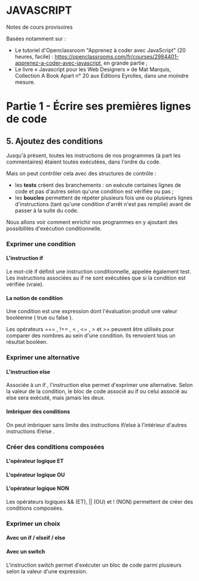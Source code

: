# JAVASCRIPT

Notes de cours provisoires

Basées notamment sur :

- Le tutoriel d'Openclassroom "Apprenez à coder avec JavaScript" (20 heures, facile) : https://openclassrooms.com/fr/courses/2984401-apprenez-a-coder-avec-javascript, en grande partie ;
- Le livre « Javascript pour les Web Designers » de Mat Marquis, Collection A Book Apart n° 20 aux Éditions Eyrolles, dans une moindre mesure.



# Partie 1 - Écrire ses premières lignes de code

## 5. Ajoutez des conditions

Jusqu'à présent, toutes les instructions de nos programmes (à part les commentaires) étaient toutes exécutées, dans l'ordre du code.

Mais on peut contrôler cela avec des structures de contrôle :

- les **tests** créent des branchements : on exécute certaines lignes de code et pas d'autres selon qu'une condition est vérifiée ou pas ;
- les **boucles** permettent de répéter plusieurs fois une ou plusieurs lignes d'instructions (tant qu'une condition d'arrêt n'est pas remplie) avant de passer à la suite du code.

Nous allons voir comment enrichir nos programmes en y ajoutant des possibilités d'exécution conditionnelle.

### Exprimer une condition

#### L'instruction  if

Le mot-clé  if  définit une instruction conditionnelle, appelée également test. Les instructions associées au  if  ne sont exécutées que si la condition est vérifiée (vraie).

#### La notion de condition

 Une condition est une expression dont l'évaluation produit une valeur booléenne (  true  ou  false  ).

Les opérateurs  ===  ,   !==  ,   <  ,   <=  ,  >  et   >=  peuvent être utilisés pour comparer des nombres au sein d'une condition. Ils renvoient tous un résultat booléen.

### Exprimer une alternative

#### L'instruction else

Associée à un  if  , l'instruction  else  permet d'exprimer une alternative. Selon la valeur de la condition, le bloc de code associé au  if  ou celui associé au  else  sera exécuté, mais jamais les deux. 

#### Imbriquer des conditions

On peut imbriquer sans limite des instructions  if/else   à l'intérieur d'autres instructions   if/else  .

### Créer des conditions composées

#### L'opérateur logique ET

#### L'opérateur logique OU

#### L'opérateur logique NON

Les opérateurs logiques  &&  (ET),  ||  (OU) et  !  (NON) permettent de créer des conditions composées.

### Exprimer un choix

#### Avec un if / elseif / else

#### Avec un switch

L'instruction  switch  permet d'exécuter un bloc de code parmi plusieurs selon la valeur d'une expression.








